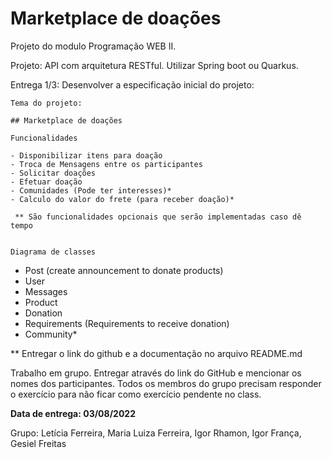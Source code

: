 # Marketplace de doações

Projeto do modulo Programação WEB II.

Projeto: API com arquitetura RESTful. Utilizar Spring boot ou Quarkus.

Entrega 1/3: Desenvolver a especificação inicial do projeto:

    Tema do projeto:
    
    ## Marketplace de doações
    
    Funcionalidades
    
    - Disponibilizar itens para doação
    - Troca de Mensagens entre os participantes
    - Solicitar doações
    - Efetuar doação
    - Comunidades (Pode ter interesses)*
    - Calculo do valor do frete (para receber doação)*
     
     ** São funcionalidades opcionais que serão implementadas caso dê tempo

    
    Diagrama de classes

- Post (create announcement to donate products)
- User
- Messages
- Product
- Donation
- Requirements (Requirements to receive donation)
- Community*

** Entregar o link do github e a documentação no arquivo README.md

Trabalho em grupo. Entregar através do link do GitHub e mencionar os nomes dos participantes. Todos os membros do grupo precisam responder o exercício para não ficar como exercício pendente no class.

**Data de entrega: 03/08/2022**

Grupo:
Letícia Ferreira,
Maria Luiza Ferreira,
Igor Rhamon,
Igor França,
Gesiel Freitas
